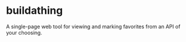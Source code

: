 # buildathing
A single-page web tool for viewing and marking favorites from an API of your choosing.
